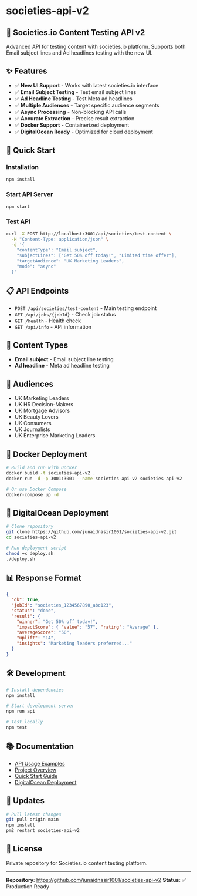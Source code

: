 # societies-api-v2

## 🚀 Societies.io Content Testing API v2

Advanced API for testing content with societies.io platform. Supports both Email subject lines and Ad headlines testing with the new UI.

## ✨ Features

- ✅ **New UI Support** - Works with latest societies.io interface
- ✅ **Email Subject Testing** - Test email subject lines
- ✅ **Ad Headline Testing** - Test Meta ad headlines  
- ✅ **Multiple Audiences** - Target specific audience segments
- ✅ **Async Processing** - Non-blocking API calls
- ✅ **Accurate Extraction** - Precise result extraction
- ✅ **Docker Support** - Containerized deployment
- ✅ **DigitalOcean Ready** - Optimized for cloud deployment

## 🚀 Quick Start

### Installation
```bash
npm install
```

### Start API Server
```bash
npm start
```

### Test API
```bash
curl -X POST http://localhost:3001/api/societies/test-content \
  -H "Content-Type: application/json" \
  -d '{
    "contentType": "Email subject",
    "subjectLines": ["Get 50% off today!", "Limited time offer"],
    "targetAudience": "UK Marketing Leaders",
    "mode": "async"
  }'
```

## 📋 API Endpoints

- `POST /api/societies/test-content` - Main testing endpoint
- `GET /api/jobs/{jobId}` - Check job status
- `GET /health` - Health check
- `GET /api/info` - API information

## 📝 Content Types

- **Email subject** - Email subject line testing
- **Ad headline** - Meta ad headline testing

## 👥 Audiences

- UK Marketing Leaders
- UK HR Decision-Makers  
- UK Mortgage Advisors
- UK Beauty Lovers
- UK Consumers
- UK Journalists
- UK Enterprise Marketing Leaders

## 🐳 Docker Deployment

```bash
# Build and run with Docker
docker build -t societies-api-v2 .
docker run -d -p 3001:3001 --name societies-api-v2 societies-api-v2

# Or use Docker Compose
docker-compose up -d
```

## 🚀 DigitalOcean Deployment

```bash
# Clone repository
git clone https://github.com/junaidnasir1001/societies-api-v2.git
cd societies-api-v2

# Run deployment script
chmod +x deploy.sh
./deploy.sh
```

## 📊 Response Format

```json
{
  "ok": true,
  "jobId": "societies_1234567890_abc123",
  "status": "done",
  "result": {
    "winner": "Get 50% off today!",
    "impactScore": { "value": "57", "rating": "Average" },
    "averageScore": "50",
    "uplift": "14",
    "insights": "Marketing leaders preferred..."
  }
}
```

## 🛠️ Development

```bash
# Install dependencies
npm install

# Start development server
npm run api

# Test locally
npm test
```

## 📚 Documentation

- [API Usage Examples](docs/API_USAGE_EXAMPLES.md)
- [Project Overview](docs/PROJECT_OVERVIEW.md)
- [Quick Start Guide](docs/QUICK_START.md)
- [DigitalOcean Deployment](DIGITALOCEAN_DEPLOYMENT.md)

## 🔄 Updates

```bash
# Pull latest changes
git pull origin main
npm install
pm2 restart societies-api-v2
```

## 📄 License

Private repository for Societies.io content testing platform.

---
**Repository**: https://github.com/junaidnasir1001/societies-api-v2
**Status**: ✅ Production Ready